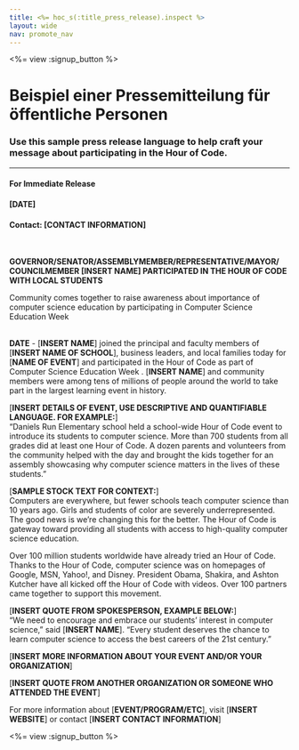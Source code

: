 ```yaml
---
title: <%= hoc_s(:title_press_release).inspect %>
layout: wide
nav: promote_nav
---
```

<%= view :signup_button %>

# Beispiel einer Pressemitteilung für öffentliche Personen

### Use this sample press release language to help craft your message about participating in the Hour of Code.

---

#### For Immediate Release  


#### [DATE]  


#### Contact: [CONTACT INFORMATION]

<br />

**GOVERNOR/SENATOR/ASSEMBLYMEMBER/REPRESENTATIVE/MAYOR/ COUNCILMEMBER [INSERT NAME] PARTICIPATED IN THE HOUR OF CODE WITH LOCAL STUDENTS** <br />

Community comes together to raise awareness about importance of computer science education by participating in Computer Science Education Week <br /> <br />

**DATE** - [**INSERT NAME**] joined the principal and faculty members of [**INSERT NAME OF SCHOOL**], business leaders, and local families today for [**NAME OF EVENT**] and participated in the Hour of Code as part of Computer Science Education Week . [**INSERT NAME**] and community members were among tens of millions of people around the world to take part in the largest learning event in history. <br />

[**INSERT DETAILS OF EVENT, USE DESCRIPTIVE AND QUANTIFIABLE LANGUAGE. FOR EXAMPLE:**]  
“Daniels Run Elementary school held a school-wide Hour of Code event to introduce its students to computer science. More than 700 students from all grades did at least one Hour of Code. A dozen parents and volunteers from the community helped with the day and brought the kids together for an assembly showcasing why computer science matters in the lives of these students.” <br />

[**SAMPLE STOCK TEXT FOR CONTEXT:**]  
Computers are everywhere, but fewer schools teach computer science than 10 years ago. Girls and students of color are severely underrepresented. The good news is we’re changing this for the better. The Hour of Code is gateway toward providing all students with access to high-quality computer science education. <br />

Over 100 million students worldwide have already tried an Hour of Code. Thanks to the Hour of Code, computer science was on homepages of Google, MSN, Yahoo!, and Disney. President Obama, Shakira, and Ashton Kutcher have all kicked off the Hour of Code with videos. Over 100 partners came together to support this movement. <br />

[**INSERT QUOTE FROM SPOKESPERSON, EXAMPLE BELOW:**]  
“We need to encourage and embrace our students’ interest in computer science,” said [**INSERT NAME**]. “Every student deserves the chance to learn computer science to access the best careers of the 21st century.” <br />

[**INSERT MORE INFORMATION ABOUT YOUR EVENT AND/OR YOUR ORGANIZATION**] <br />

[**INSERT QUOTE FROM ANOTHER ORGANIZATION OR SOMEONE WHO ATTENDED THE EVENT**] <br />

For more information about [**EVENT/PROGRAM/ETC**], visit [**INSERT WEBSITE**] or contact [**INSERT CONTACT INFORMATION**]

<%= view :signup_button %>